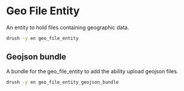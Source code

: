 # Geo File Entity

An entity to hold files containing geographic data.

```bash
drush -y en geo_file_entity
```

## Geojson bundle

A bundle for the geo_file_entity to add the ability upload geojson files.

```bash
drush -y en geo_file_entity_geojson_bundle
```
